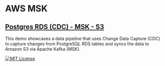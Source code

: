 
# AWS MSK

## [Postgres RDS (CDC) - MSK - S3](./postgres-msk-s3/README.md)

This demo showcases a data pipeline that uses Change Data Capture (CDC) to capture changes from PostgreSQL RDS tables and syncs the data to Amazon S3 via Apache Kafka (MSK).

[![MIT License](https://img.shields.io/badge/License-MIT-green.svg)](https://choosealicense.com/licenses/mit/)